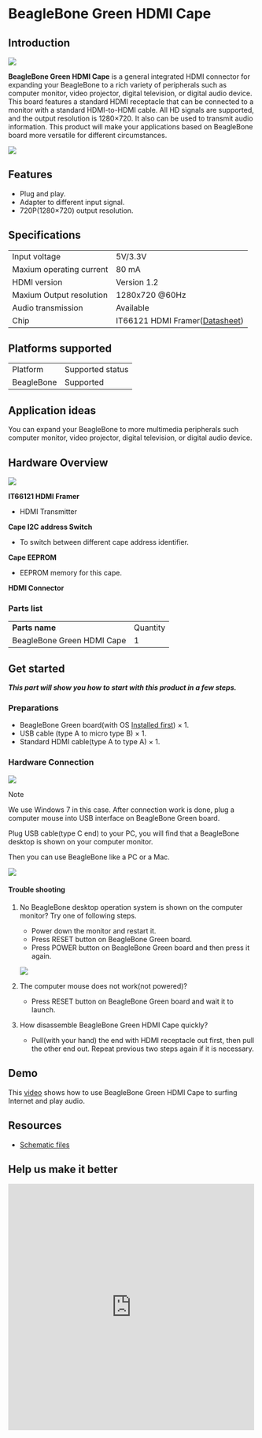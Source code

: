 <!-- 
+++
title       = "BeagleBone Green HDMI Cape"
+++
 -->

# BeagleBone Green HDMI Cape

Introduction
------------

![](assets/BeagleBone_Green_HDMI_Cape/img/BeagleBone_Green_HDMI_Cape.jpg)

**BeagleBone Green HDMI Cape** is a general integrated HDMI connector for expanding your BeagleBone to a rich variety of peripherals such as computer monitor, video projector, digital television, or digital audio device. This board features a standard HDMI receptacle that can be connected to a monitor with a standard HDMI-to-HDMI cable. All HD signals are supported, and the output resolution is 1280×720. It also can be used to transmit audio information. This product will make your applications based on BeagleBone board more versatile for different circumstances.

[![](assets/common/Get_One_Now_Banner.png)](http://www.seeedstudio.com/depot/BeagleBone-Green-HDMI-Cape-p-2570.html)

Features
--------

-   Plug and play.
-   Adapter to different input signal.
-   720P(1280×720) output resolution.

Specifications
-------------

|                          |                                                                                                        |
|--------------------------|--------------------------------------------------------------------------------------------------------|
| Input voltage            | 5V/3.3V                                                                                                |
| Maxium operating current | 80 mA                                                                                                  |
| HDMI version             | Version 1.2                                                                                            |
| Maxium Output resolution | 1280x720 @60Hz                                                                                         |
| Audio transmission       | Available                                                                                              |
| Chip                     | IT66121 HDMI Framer([Datasheet](assets/BeagleBone_Green_HDMI_Cape/res/IT66121FN_Datasheet_v1.02.pdf)) |

Platforms supported
-------------------

|            |                  |
|------------|------------------|
| Platform   | Supported status |
| BeagleBone | Supported        |

Application ideas
-----------------

You can expand your BeagleBone to more multimedia peripherals such computer monitor, video projector, digital television, or digital audio device.

Hardware Overview
-----------------

![](assets/BeagleBone_Green_HDMI_Cape/img/BeagleBone_Green_HDMI_Cape_Componentss.jpg)


**IT66121 HDMI Framer**

   - HDMI Transmitter

**Cape I2C address Switch**

   - To switch between different cape address identifier.

**Cape EEPROM**

   - EEPROM memory for this cape.

**HDMI Connector**

### Parts list

|                            |          |
|----------------------------|----------|
| **Parts name**             | Quantity |
| BeagleBone Green HDMI Cape | 1        |

Get started
-----------

***This part will show you how to start with this product in a few steps.***

### Preparations

-   BeagleBone Green board(with OS [Installed first](http://beagleboard.org/getting-started)) × 1.
-   USB cable (type A to micro type B) × 1.
-   Standard HDMI cable(type A to type A) × 1.

### Hardware Connection

![](assets/BeagleBone_Green_HDMI_Cape/img/BeagleBone_Green_HDMI_Cape_Connection_1200_s.jpg)

<div class="admonition note">
<p class="admonition-title">Note</p>
We use Windows 7 in this case. After connection work is done, plug a computer mouse into USB interface on BeagleBone Green board.
</div>

Plug USB cable(type C end) to your PC, you will find that a BeagleBone desktop is shown on your computer monitor.

Then you can use BeagleBone like a PC or a Mac.

![](assets/BeagleBone_Green_HDMI_Cape/img/Bbb_vnc.jpg)

#### Trouble shooting

1. No BeagleBone desktop operation system is shown on the computer monitor? Try one of following steps.

    - Power down the monitor and restart it.
    - Press RESET button on BeagleBone Green board.
    - Press POWER button on BeagleBone Green board and then press it again.


    ![](assets/BeagleBone_Green_HDMI_Cape/img/Beaglebone-Green_s.jpg)

2. The computer mouse does not work(not powered)?
    -   Press RESET button on BeagleBone Green board and wait it to launch.

3. How disassemble BeagleBone Green HDMI Cape quickly?
    -   Pull(with your hand) the end with HDMI receptacle out first, then pull the other end out. Repeat previous two steps again if it is necessary.

Demo
----

This [video](https://www.youtube.com/watch?v=-xvbXSd_9TY&feature=youtu.be) shows how to use BeagleBone Green HDMI Cape to surfing Internet and play audio.

Resources
---------

- [Schematic files](assets/BeagleBone_Green_HDMI_Cape/res/Schematic_Files.zip)

Help us make it better
-------------------------

<iframe frameborder="0" height="500" src="https://www.surveymonkey.com/r/C26Y8PG" width="500"></iframe>


<!-- 
+++
oldwikiurl       = "http://www.seeedstudio.com/wiki/BeagleBone_Green_HDMI_Cape"
+++
 -->

<!-- This Markdown file was created from http://www.seeedstudio.com/wiki/BeagleBone_Green_HDMI_Cape -->
